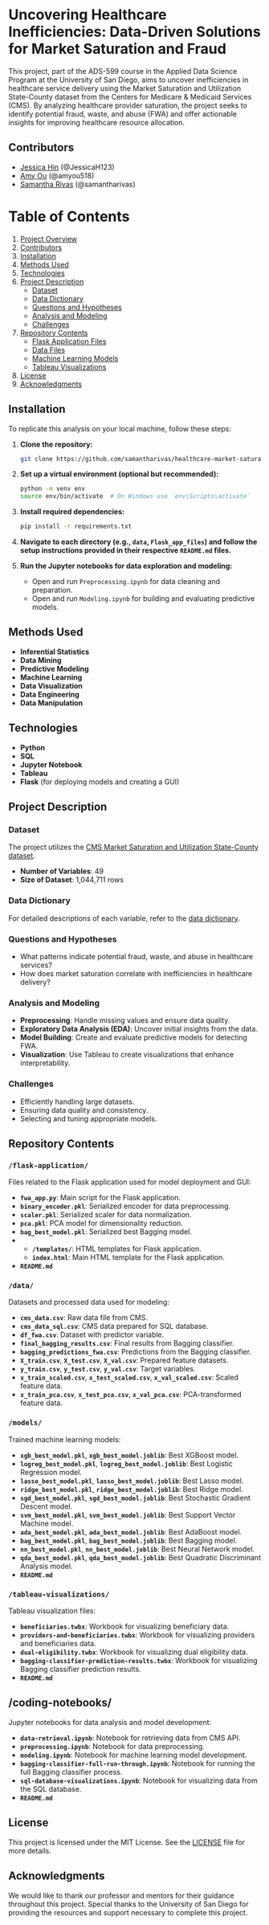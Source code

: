 # Uncovering Healthcare Inefficiencies: Data-Driven Solutions for Market Saturation and Fraud

This project, part of the ADS-599 course in the Applied Data Science Program at the University of San Diego, aims to uncover inefficiencies in healthcare service delivery using the Market Saturation and Utilization State-County dataset from the Centers for Medicare & Medicaid Services (CMS). By analyzing healthcare provider saturation, the project seeks to identify potential fraud, waste, and abuse (FWA) and offer actionable insights for improving healthcare resource allocation.

## Contributors

- [Jessica Hin](https://github.com/JessicaH123) (@JessicaH123)
- [Amy Ou](https://github.com/amyou518) (@amyou518)
- [Samantha Rivas](https://github.com/samantharivas) (@samantharivas)

# Table of Contents

1. [Project Overview](#project-overview)
2. [Contributors](#contributors)
3. [Installation](#installation)
4. [Methods Used](#methods-used)
5. [Technologies](#technologies)
6. [Project Description](#project-description)
    - [Dataset](#dataset)
    - [Data Dictionary](#data-dictionary)
    - [Questions and Hypotheses](#questions-and-hypotheses)
    - [Analysis and Modeling](#analysis-and-modeling)
    - [Challenges](#challenges)
7. [Repository Contents](#repository-contents)
    - [Flask Application Files](#flask-application-files)
    - [Data Files](#data-files)
    - [Machine Learning Models](#machine-learning-models)
    - [Tableau Visualizations](#tableau-visualizations)
8. [License](#license)
9. [Acknowledgments](#acknowledgments)

## Installation

To replicate this analysis on your local machine, follow these steps:

1. **Clone the repository:**
    ```bash
    git clone https://github.com/samantharivas/healthcare-market-saturation-fraud.git
    ```

2. **Set up a virtual environment (optional but recommended):**
    ```bash
    python -m venv env
    source env/bin/activate  # On Windows use `env\Scripts\activate`
    ```

3. **Install required dependencies:**
    ```bash
    pip install -r requirements.txt
    ```

4. **Navigate to each directory (e.g., `data`, `Flask_app_files`) and follow the setup instructions provided in their respective `README.md` files.**

5. **Run the Jupyter notebooks for data exploration and modeling:**
    - Open and run `Preprocessing.ipynb` for data cleaning and preparation.
    - Open and run `Modeling.ipynb` for building and evaluating predictive models.

## Methods Used

- **Inferential Statistics**
- **Data Mining**
- **Predictive Modeling**
- **Machine Learning**
- **Data Visualization**
- **Data Engineering**
- **Data Manipulation**

## Technologies

- **Python**
- **SQL**
- **Jupyter Notebook**
- **Tableau**
- **Flask** (for deploying models and creating a GUI)

## Project Description

### Dataset

The project utilizes the [CMS Market Saturation and Utilization State-County dataset](https://data.cms.gov/summary-statistics-on-use-and-payments/program-integrity-market-saturation-by-type-of-service/market-saturation-utilization-state-county).

- **Number of Variables**: 49
- **Size of Dataset**: 1,044,711 rows

### Data Dictionary

For detailed descriptions of each variable, refer to the [data dictionary](https://data.cms.gov/resources/market-saturation-utilization-state-county-data-dictionary).

### Questions and Hypotheses

- What patterns indicate potential fraud, waste, and abuse in healthcare services?
- How does market saturation correlate with inefficiencies in healthcare delivery?

### Analysis and Modeling

- **Preprocessing**: Handle missing values and ensure data quality.
- **Exploratory Data Analysis (EDA)**: Uncover initial insights from the data.
- **Model Building**: Create and evaluate predictive models for detecting FWA.
- **Visualization**: Use Tableau to create visualizations that enhance interpretability.

### Challenges

- Efficiently handling large datasets.
- Ensuring data quality and consistency.
- Selecting and tuning appropriate models.

## Repository Contents

### `/flask-application/`

Files related to the Flask application used for model deployment and GUI:

- **`fwa_app.py`**: Main script for the Flask application.
- **`binary_encoder.pkl`**: Serialized encoder for data preprocessing.
- **`scaler.pkl`**: Serialized scaler for data normalization.
- **`pca.pkl`**: PCA model for dimensionality reduction.
- **`bag_best_model.pkl`**: Serialized best Bagging model.
- - **`/templates/`**: HTML templates for Flask application.
  - **`index.html`**: Main HTML template for the Flask application.
- **`README.md`**



### `/data/`

Datasets and processed data used for modeling:

- **`cms_data.csv`**: Raw data file from CMS.
- **`cms_data_sql.csv`**: CMS data prepared for SQL database.
- **`df_fwa.csv`**: Dataset with predictor variable.
- **`final_bagging_results.csv`**: Final results from Bagging classifier.
- **`bagging_predictions_fwa.csv`**: Predictions from the Bagging classifier.
- **`X_train.csv`**, **`X_test.csv`**, **`X_val.csv`**: Prepared feature datasets.
- **`y_train.csv`**, **`y_test.csv`**, **`y_val.csv`**: Target variables.
- **`x_train_scaled.csv`**, **`x_test_scaled.csv`**, **`x_val_scaled.csv`**: Scaled feature data.
- **`x_train_pca.csv`**, **`x_test_pca.csv`**, **`x_val_pca.csv`**: PCA-transformed feature data.


### `/models/`

Trained machine learning models:

- **`xgb_best_model.pkl`**, **`xgb_best_model.joblib`**: Best XGBoost model.
- **`logreg_best_model.pkl`**, **`logreg_best_model.joblib`**: Best Logistic Regression model.
- **`lasso_best_model.pkl`**, **`lasso_best_model.joblib`**: Best Lasso model.
- **`ridge_best_model.pkl`**, **`ridge_best_model.joblib`**: Best Ridge model.
- **`sgd_best_model.pkl`**, **`sgd_best_model.joblib`**: Best Stochastic Gradient Descent model.
- **`svm_best_model.pkl`**, **`svm_best_model.joblib`**: Best Support Vector Machine model.
- **`ada_best_model.pkl`**, **`ada_best_model.joblib`**: Best AdaBoost model.
- **`bag_best_model.pkl`**, **`bag_best_model.joblib`**: Best Bagging model.
- **`nn_best_model.pkl`**, **`nn_best_model.joblib`**: Best Neural Network model.
- **`qda_best_model.pkl`**, **`qda_best_model.joblib`**: Best Quadratic Discriminant Analysis model.
- **`README.md`**

### `/tableau-visualizations/`

Tableau visualization files:

- **`beneficiaries.twbx`**: Workbook for visualizing beneficiary data.
- **`providers-and-beneficiaries.twbx`**: Workbook for visualizing providers and beneficiaries data.
- **`dual-eligibility.twbx`**: Workbook for visualizing dual eligibility data.
- **`bagging-classifier-prediction-results.twbx`**: Workbook for visualizing Bagging classifier prediction results.
- **`README.md`**

## /coding-notebooks/

Jupyter notebooks for data analysis and model development:

- **`data-retrieval.ipynb`**: Notebook for retrieving data from CMS API.
- **`preprocessing.ipynb`**: Notebook for data preprocessing.
- **`modeling.ipynb`**: Notebook for machine learning model development.
- **`bagging-classifier-full-run-through.ipynb`**: Notebook for running the full Bagging classifier process.
- **`sql-database-visualizations.ipynb`**: Notebook for visualizing data from the SQL database.
- **`README.md`**


## License

This project is licensed under the MIT License. See the [LICENSE](LICENSE) file for more details.

## Acknowledgments

We would like to thank our professor and mentors for their guidance throughout this project. Special thanks to the University of San Diego for providing the resources and support necessary to complete this project.
